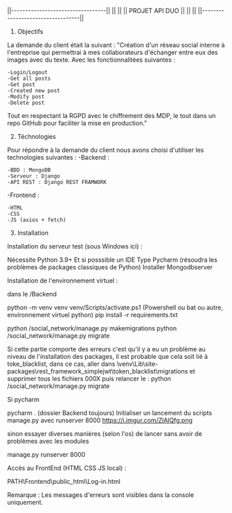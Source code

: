||----------------------------------||
||                                  ||
||          PROJET API DUO          ||
||                                  ||
||----------------------------------||

1) Objectifs

La demande du client était la suivant :
 "Création d'un réseau social interne à l'entreprise qui permettrai à mes collaborateurs d'échanger entre eux des images avec du texte.
  Avec les fonctionnalitées suivantes :
  
    -Login/Logout
    -Get all posts
    -Get post
    -Created new post
    -Modify post
    -Delete post
   
  Tout en respectant la RGPD avec le chiffrement des MDP, le tout dans un repo GitHub pour faciliter la mise en production."
  
2) Téchnologies

Pour répondre à la demande du client nous avons choisi d'utiliser les technologies suivantes :
  -Backend :
  
    -BDD : MongoDB
    -Serveur : Django
    -API REST : Django REST FRAMWORK
  -Frontend :
  
    -HTML
    -CSS
    -JS (axios + fetch)
    
3) Installation

Installation du serveur test (sous Windows ici) :

Nécessite Python 3.9+ Et si posssible un IDE Type Pycharm (résoudra les problèmes de packages classiques de Python)
Installer Mongodbserver

Installation de l'environnement virtuel :

dans le /Backend 

python -m venv venv
venv/Scripts/activate.ps1 (Powershell ou bat ou autre, environnement virtuel python)
pip install -r requirements.txt

python /social_network/manage.py makemigrations
python /social_network/manage.py migrate

Si cette partie comporte des erreurs c'est qu'il y a eu un problème au niveau de l'installation des packages, 
il est probable que cela soit lié à toke_blacklist, dans ce cas,
aller dans \venv\Lib\site-packages\rest_framework_simplejwt\token_blacklist\migrations
et supprimer tous les fichiers 000X puis relancer le :
python /social_network/manage.py migrate

Si pycharm 

pycharm . (dossier Backend toujours)
Initialiser un lancement du scripts manage.py avec runserver 8000
https://i.imgur.com/ZlAlQfg.png

sinon essayer diverses manières (selon l'os)  de lancer sans avoir de problèmes avec les modules

manage.py runserver 8000 

Accès au FrontEnd (HTML CSS JS local) : 

PATH\Frontend\public_html\Log-in.html

Remarque : Les messages d'erreurs sont visibles dans la console uniquement.
